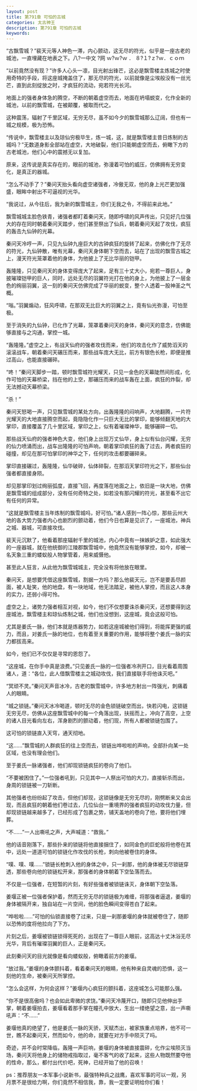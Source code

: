 ```yaml
---
layout: post
title: 第791章 可怕的古城
categories: 太古神王
description: 第791章 可怕的古城
keywords:
---
```


“古飘雪城？”裴天元等人神色一滞，内心颤动，这无尽的符光，似乎是一座古老的城池，一直埋藏在地表之下。八?一中文  ?网  ｗ?ｗ?ｗ ． ８?１?ｚ?ｗ．ｃｏｍ

“以前竟然没有现？”许多人心头一凛，目光射出锋芒，这必是飘雪楼主炼城之时使用奇特的手段，将这座城掩盖住了，那无尽的符光，以前就像是尘埃般没有一丝光芒，直到此刻绽放之时，才疯狂的流动，宛若符光长河。

地面上的强者身体急的腾空，不断的朝着虚空而去，地面在坍塌蜕变，化作全新的城池，以前的飘雪城，在被颠覆，被取而代之。

这种震荡，辐射了千里区域，无穷无尽，虽不如今夕的飘雪城那么辽阔，但也有一城之规模，极为恐怖。

“传说中，飘雪楼主以及琼仙穷极毕生，炼一城，这，就是飘雪楼主昔日炼制的古城吗？”无数道身影全部站在虚空，大地破裂，他们只能朝虚空而去，俯瞰下方的古老城池，他们心中的震撼无以复加。

原来，这传说是真实存在的，眼前的城池，弥漫着可怕的威压，仿佛拥有无穷变化，是真正的器城。

“怎么不动手了？”秦问天抬头看向虚空诸强者，冷傲无双，他的身上光芒更加强盛，眼眸中射出不可逼视的光华。

“我说过，从今往后，我为新的飘雪城主，你们无我之令，不得前来此地。”

飘雪城城主脸色铁青，诸强者都盯着秦问天，随即呼啸的风声传出，只见好几位强大的存在同时朝着秦问天踏步，他们甚至祭出了仙兵，朝着秦问天起了攻伐，疯狂的轰击九仙钟的光幕。

秦问天冷哼一声，只见九仙钟九座巨大的古钟疯狂的旋转了起来，仿佛化作了无尽的符光，九仙钟散，唯有光幕，秦问天身体朝下空而去，站在了出现的飘雪古城之上，漫天符光笼罩着他的身体，为他披上了无比华丽的铠甲。

轰隆隆，只见秦问天的身体变得庞大了起来，足有三十丈大小，宛若一尊巨人，身披璀璨铠甲的巨人，同时，远处无尽的羽翼符光打在他的身上，为他披上了一层金色的绚丽羽翼，这一刻的秦问天仿佛完成了华丽的蜕变，整个人透着一股神圣之气概。

“嗡。”羽翼煽动，狂风呼啸，在那双无比巨大的羽翼之上，竟有仙光弥漫，可怕至极。

至于消失的九仙钟，已化作了光幕，笼罩着秦问天的身体，秦问天的意念，仿佛能够直接与之沟通，掌控一城。

“轰隆隆。”虚空之上，有战天仙府的强者攻伐而来，他们的攻击化作了威势滔天的滚滚战车，朝着秦问天碾压而来，那些战车庞大无比，前方有银色长枪，即便是推过高山，也能直接碾碎。

“咚！”秦问天脚步一踏，顿时飘雪城符光耀天，只见一金色的天幕陡然间形成，化作可怕的天幕桥梁，挡在他的上空，那碾压而来的战车轰在上面，疯狂的炸裂，却无法撼动天幕桥梁。

“杀！”

秦问天怒喝一声，只见飘雪城的某处方向，出轰隆隆的闷响声，大地翻腾，一片符光耀天的大地直接腾空而起，竟隐隐化作一只巨大无比的掌印，能够倾翻天地的大掌印，直接覆盖了几十里区域，掌印之上，似有着璀璨神华，能够碾碎一切。

那些战天仙府的强者神色大变，他们身上出现万丈仙华，身上似有仙台闪耀，无穷的仙力喷涌而出，战车出隆隆的可怕声响，朝着掌印疯狂的轰了过去，两者疯狂的碰撞，却见在那可怕掌印的神华之下，任何的攻击都要碾碎来。

掌印直接碾过，轰隆隆，仙华破碎，仙体碎裂，在那滔天掌印符光之下，那些仙台强者都直接身陨。

却见那掌印划过绚丽弧度，直接飞回，再度落在地面之上，依旧是一块大地，仿佛是飘雪城的组成部分，没有任何奇特之处，如若没有那闪耀的符光，甚至看不出它有任何的异常。

“这就是飘雪楼主当年炼制的飘雪城吗，好可怕。”诸人感到一阵心惊，那些云州大地的各大势力强者内心也剧烈的颤动着，他们今日也算是见识了，一座城池，神兵之城、器城，可直接攻伐。

裴天元沉默了，他看着那座辐射千里的城池，内心中竟有一抹嫉妒之意，如此强大的一座器城，就在他统御的江陵郡飘雪城中，他竟然没有能够掌控，如今，却被一名天象三重的蝼蚁般人物掌管着，用来威慑他。

甚至此人狂言，从此他为飘雪城城主，完全没有将他放在眼里。

秦问天，是想要凭借这座飘雪城，割据一方吗？那么他裴天元，岂不是要丢尽颜面，被人耻笑，他的地盘，有一块地域，他无法踏足，被他人掌控，而且这人本身的实力，还弱小得可怜。

虚空之上，诸势力强者相互对视，如今，他们不仅想要诛杀秦问天，还想要得到这座城池，飘雪楼主和琼仙炼制之城，他们也没想到，这座城，竟会这般可怕。

尤其是姜氏一脉，他们本就是炼器势力，如若这座城被他们得到，将能挥更强的威力，而且，对姜氏一脉的地位，也有着至关重要的作用，能够将整个姜氏一脉的实力都拔高来。

如今，他们已不仅仅是寻常的恩怨了。

“这座城，在你手中真是浪费。”只见姜氏一脉的一位强者冷冽开口，目光看着周围诸人，道：“各位，此人借飘雪楼主之城动攻伐，我们直接联手将他诛灭吧。”

“冥顽不灵。”秦问天声音冰冷，古老的飘雪城中，许多地方射出一阵强光，刺痛着人的眼睛。

“城之锁链。”秦问天冰冷喝道，顿时无尽的金色锁链破空而出，快若闪电，这锁链无穷无尽，仿佛从这座飘雪城中的每一个角落出现，扶摇而上，冲向了高空，上空的诸人目光看向左右，浑身剧烈的颤动着，他们现，所有人都被锁链包围了。

这可怕的锁链直入天穹，通天彻地。

“这……”飘雪城的人群疯狂的往上空而去，锁链出哗啦啦的声响，全部扑向某一处区域，也没有理会他们。

至于姜氏一脉诸强者，他们却现锁链疯狂的卷向了他们。

“不要被困住了。”一位强者吼到，只见其中一人祭出可怕的大刀，直接斩杀而出，身周的锁链被一刀斩断。

其他强者也纷纷起了攻击，但他们却现，这锁链像是无穷无尽的，刚劈断来又会出现，而且疯狂的朝着他们卷过去，几位仙台一重境界的强者疯狂的动攻伐力量，但却现锁链越来越多了，已经形成了包裹之势，铺天盖地的卷向了他，要将他们埋葬。

“不……”一人出嘶吼之声，大声喊道：“救我。”

他的话音刚落下，那些扑来的锁链将他直接捆住了，如同金色的巨蛇般将他卷在其中，远处一道道可怕的锁链化作攻伐的长枪，刺向他被卷住的身体。

“噗、噗、噗……”锁链长枪刺入他的身体之中，只一刹那，他的身体被无尽锁链穿透，那些卷向他的锁链松开来，那强者的身体朝着下空坠落而去。

不仅是一位强者，在短暂的片刻，有好些强者被锁链诛灭，身体朝下空坠落。

姜堰正被一位强者保护着，然而无穷无尽的锁链极为难缠，将那强者逼退，姜堰的身体被隔开来，独自站在一片空间，他的脸色瞬间变得苍白了起来。

“哗啦啦……”可怕的仙锁直接卷了过来，只是一刹那姜堰的身体就被卷住了，随即以恐怖的度将他拉向了下方。

片刻之后，姜堰被锁链锁得死死的，出现在了一尊巨人眼前，这高达十丈沐浴无尽光华，背后有璀璨羽翼的巨人，正是秦问天。

此刻秦问天的目光就像是看向蝼蚁般，俯瞰着前方的姜堰。

“放过我。”姜堰的身体颤抖着，看着秦问天的眼睛，他有种来自灵魂的恐惧，这一刻他的生命，被秦问天所掌控。

“怎么会这样，为何会这样？”姜堰内心疯狂的颤抖着，这座城怎么可能那么强。

“你不是很高傲吗？也会如此卑微的求饶。”秦问天冷蔑开口，随即只见他伸出手掌，朝着姜堰拍去，姜堰看着那手掌在瞳孔中放大，生出一缕绝望之意，出一声嘶吼声：“不……”

姜堰他真的绝望了，他是姜氏一脉的天骄，天赋杰出，被家族重点培养，他不可一世，瞧不起秦问天，然而如今，他的命，就要在对方手中陨灭了吗。

奇迹，并不会时常降临，轰隆一声巨响，姜堰的身体被直接震碎，化作尘埃陨灭当场，秦问天将他身上的储物戒指取过，毫不客气的收了起来，这些人物既然要夺他的性命，那么，都付出代价吧，死神，已经开始了他的召唤！

ps：推荐朋友一本军事小说新书，最强特种兵之战鹰，喜欢军事的可以一观，另月票不是很给力啊，你们竟然不相信我，靠，我一定要证明给你们看！
